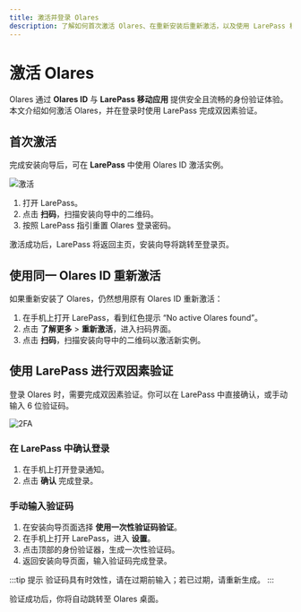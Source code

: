 ```yaml
---
title: 激活并登录 Olares
description: 了解如何首次激活 Olares、在重新安装后重新激活，以及使用 LarePass 移动端完成安全的双因素登录。
---
```


# 激活 Olares

Olares 通过 **Olares ID** 与 **LarePass 移动应用** 提供安全且流畅的身份验证体验。本文介绍如何激活 Olares，并在登录时使用 LarePass 完成双因素验证。

## 首次激活

完成安装向导后，可在 **LarePass** 中使用 Olares ID 激活实例。

![激活](/images/larepass/activate-olares.png#bordered)

1. 打开 LarePass。  
2. 点击 **扫码**，扫描安装向导中的二维码。  
3. 按照 LarePass 指引重置 Olares 登录密码。  

激活成功后，LarePass 将返回主页，安装向导将跳转至登录页。

## 使用同一 Olares ID 重新激活

如果重新安装了 Olares，仍然想用原有 Olares ID 重新激活：

1. 在手机上打开 LarePass，看到红色提示 “No active Olares found”。  
2. 点击 **了解更多** > **重新激活**，进入扫码界面。  
3. 点击 **扫码**，扫描安装向导中的二维码以激活新实例。  

## 使用 LarePass 进行双因素验证

登录 Olares 时，需要完成双因素验证。你可以在 LarePass 中直接确认，或手动输入 6 位验证码。

![2FA](/images/larepass/second-confirmation.png#bordered)

### 在 LarePass 中确认登录

1. 在手机上打开登录通知。  
2. 点击 **确认** 完成登录。  

### 手动输入验证码

1. 在安装向导页面选择 **使用一次性验证码验证**。  
2. 在手机上打开 LarePass，进入 **设置**。  
3. 点击顶部的身份验证器，生成一次性验证码。  
4. 返回安装向导页面，输入验证码完成登录。  

:::tip 提示
验证码具有时效性，请在过期前输入；若已过期，请重新生成。
:::

验证成功后，你将自动跳转至 Olares 桌面。
